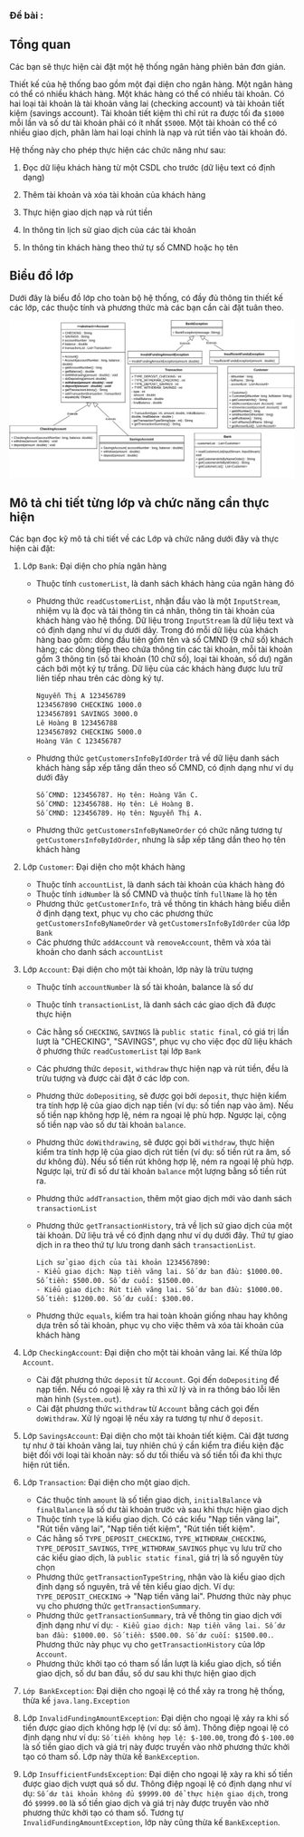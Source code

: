 ### Đề bài :

## Tổng quan

Các bạn sẽ thực hiện cài đặt một hệ thống ngân hàng phiên bản đơn giản.

Thiết kế của hệ thống bao gồm một đại diện cho ngân hàng. Một ngân hàng có thể có nhiều khách hàng. Một khác hàng có thể có nhiều tài khoản. Có hai loại tài khoản là tài khoản vãng lai (checking account) và tài khoản tiết kiệm (savings account). Tài khoản tiết kiệm thì chỉ rút ra được tối đa `$1000` mỗi lần và số dư tài khoản phải có ít nhất `$5000`. Một tài khoản có thể có nhiều giao dịch, phân làm hai loại chính là nạp và rút tiền vào tài khoản đó.

Hệ thống này cho phép thực hiện các chức năng như sau:

1. Đọc dữ liệu khách hàng từ một CSDL cho trước (dữ liệu text có định dạng)

2. Thêm tài khoản và xóa tài khoản của khách hàng

3. Thực hiện giao dịch nạp và rút tiền

4. In thông tin lịch sử giao dịch của các tài khoản

5. In thông tin khách hàng theo thứ tự số CMND hoặc họ tên

## Biểu đồ lớp

Dưới đây là biểu đồ lớp cho toàn bộ hệ thống, có đầy đủ thông tin thiết kế các lớp, các thuộc tính và phương thức mà các bạn cần cài đặt tuân theo.

![Banking_System.png](images/Banking_System.png)

## Mô tả chi tiết từng lớp và chức năng cần thực hiện

Các bạn đọc kỹ mô tả chi tiết về các Lớp và chức năng dưới đây và thực hiện cài đặt:

1. Lớp `Bank`: Đại diện cho phía ngân hàng
    - Thuộc tính `customerList`, là danh sách khách hàng của ngân hàng đó
    - Phương thức `readCustomerList`, nhận đầu vào là một `InputStream`, nhiệm vụ là đọc và tải thông tin cá nhân, thông tin tài khoản của khách hàng vào hệ thống. Dữ liệu trong `InputStream` là dữ liệu text và có định dạng như ví dụ dưới dây. Trong đó mỗi dữ liệu của khách hàng bao gồm: dòng đầu tiên gồm tên và số CMND (9 chữ số) khách hàng; các dòng tiếp theo chứa thông tin các tài khoản, mỗi tài khoản gồm 3 thông tin (số tài khoản (10 chữ số), loại tài khoản, số dư) ngăn cách bởi một ký tự trắng. Dữ liệu của các khách hàng được lưu trữ liên tiếp nhau trên các dòng ký tự.
   
        ```
        Nguyễn Thị A 123456789
        1234567890 CHECKING 1000.0
        1234567891 SAVINGS 3000.0
        Lê Hoàng B 123456788
        1234567892 CHECKING 5000.0
        Hoàng Văn C 123456787
        ```
     
    - Phương thức `getCustomersInfoByIdOrder` trả về dữ liệu danh sách khách hàng sắp xếp tăng dần theo số CMND, có định dạng như ví dụ dưới đây
   
        ```
        Số CMND: 123456787. Họ tên: Hoàng Văn C.
        Số CMND: 123456788. Họ tên: Lê Hoàng B.
        Số CMND: 123456789. Họ tên: Nguyễn Thị A.
        ```

    - Phương thức `getCustomersInfoByNameOrder` có chức năng tương tự `getCustomersInfoByIdOrder`, nhưng là sắp xếp tăng dần theo họ tên khách hàng

2. Lớp `Customer`: Đại diện cho một khách hàng
    - Thuộc tính `accountList`, là danh sách tài khoản của khách hàng đó
    - Thuộc tính `idNumber` là số CMND và thuộc tính `fullName` là họ tên
    - Phương thức `getCustomerInfo`, trả về thông tin khách hàng biểu diễn ở định dạng text, phục vụ cho các phương thức `getCustomersInfoByNameOrder` và `getCustomersInfoByIdOrder` của lớp `Bank`
    - Các phương thức `addAccount` và `removeAccount`, thêm và xóa tài khoản cho danh sách `accountList`

3. Lớp `Account`: Đại diện cho một tài khoản, lớp này là trừu tượng
    - Thuộc tính `accountNumber` là số tài khoản, balance là số dư
    - Thuộc tính `transactionList`, là danh sách các giao dịch đã được thực hiện
    - Các hằng số `CHECKING`, `SAVINGS` là `public static final`, có giá trị lần lượt là "CHECKING", "SAVINGS", phục vụ cho việc đọc dữ liệu khách ở phương thức `readCustomerList` tại lớp `Bank`
    - Các phương thức `deposit`, `withdraw` thực hiện nạp và rút tiền, đều là trừu tượng và được cài đặt ở các lớp con.
    - Phương thức `doDepositing`, sẽ được gọi bởi `deposit`, thực hiện kiểm tra tính hợp lệ của giao dịch nạp tiền (ví dụ: số tiền nạp vào âm). Nếu số tiền nạp không hợp lệ, ném ra ngoại lệ phù hợp. Ngược lại, cộng số tiền nạp vào số dư tài khoản `balance`.
    - Phương thức `doWithdrawing`, sẽ được gọi bởi `withdraw`, thực hiện kiểm tra tính hợp lệ của giao dịch rút tiền (ví dụ: số tiền rút ra âm, số dư không đủ). Nếu số tiền rút không hợp lệ, ném ra ngoại lệ phù hợp. Ngược lại, trừ đi số dư tài khoản `balance` một lượng bằng số tiền rút ra.
    - Phương thức `addTransaction`, thêm một giao dịch mới vào danh sách `transactionList`
    - Phương thức `getTransactionHistory`, trả về lịch sử giao dịch của một tài khoản. Dữ liệu trả về có định dạng như ví dụ dưới đây. Thứ tự giao dịch in ra theo thứ tự lưu trong danh sách `transactionList`.
   
        ```
        Lịch sử giao dịch của tài khoản 1234567890:
        - Kiểu giao dịch: Nạp tiền vãng lai. Số dư ban đầu: $1000.00. Số tiền: $500.00. Số dư cuối: $1500.00.
        - Kiểu giao dịch: Rút tiền vãng lai. Số dư ban đầu: $1000.00. Số tiền: $1200.00. Số dư cuối: $300.00.
        ```

    - Phương thức `equals`, kiểm tra hai toàn khoản giống nhau hay không dựa trên số tài khoản, phục vụ cho việc thêm và xóa tài khoản của khách hàng

4. Lớp `CheckingAccount`: Đại diện cho một tài khoản vãng lai. Kế thừa lớp `Account`.
    - Cài đặt phương thức `deposit` từ `Account`. Gọi đến `doDepositing` để nạp tiền. Nếu có ngoại lệ xảy ra thì xử lý và in ra thông báo lỗi lên màn hình (`System.out`).
    - Cài đặt phương thức `withdraw` từ `Account` bằng cách gọi đến `doWithdraw`. Xử lý ngoại lệ nếu xảy ra tương tự như ở `deposit`. 

5. Lớp `SavingsAccount`: Đại diện cho một tài khoản tiết kiệm. Cài đặt tương tự như ở tài khoản vãng lai, tuy nhiên chú ý cần kiểm tra điều kiện đặc biệt đối với loại tài khoản này: số dư tối thiểu và số tiền tối đa khi thực hiện rút tiền.

6. Lớp `Transaction`: Đại diện cho một giao dịch.
    - Các thuộc tính `amount` là số tiền giao dịch, `initialBalance` và `finalBalance` là số dư tài khoản trước và sau khi thực hiện giao dịch
    - Thuộc tính `type` là kiểu giao dịch. Có các kiểu "Nạp tiền vãng lai", "Rút tiền vãng lai", "Nạp tiền tiết kiệm", "Rút tiền tiết kiệm".
    - Các hằng số `TYPE_DEPOSIT_CHECKING`, `TYPE_WITHDRAW_CHECKING`, `TYPE_DEPOSIT_SAVINGS`, `TYPE_WITHDRAW_SAVINGS` phục vụ lưu trữ cho các kiểu giao dịch, là `public static final`, giá trị là số nguyên tùy chọn
    - Phương thức `getTransactionTypeString`, nhận vào là kiểu giao dịch định dạng số nguyên, trả về tên kiểu giao dịch. Ví dụ: `TYPE_DEPOSIT_CHECKING` -> "Nạp tiền vãng lai". Phương thức này phục vụ cho phương thức `getTransactionSummary`.
    - Phương thức `getTransactionSummary`, trả về thông tin giao dịch với định dạng như ví dụ: `- Kiểu giao dịch: Nạp tiền vãng lai. Số dư ban đầu: $1000.00. Số tiền: $500.00. Số dư cuối: $1500.00.`. Phương thức này phục vụ cho `getTransactionHistory` của lớp `Account`.
    - Phương thức khởi tạo có tham số lần lượt là kiểu giao dịch, số tiền giao dịch, số dư ban đầu, số dư sau khi thực hiện giao dịch

7. `Lớp BankException`: Đại diện cho ngoại lệ có thể xảy ra trong hệ thống, thừa kế `java.lang.Exception`

8. Lớp `InvalidFundingAmountException`: Đại diện cho ngoại lệ xảy ra khi số tiền được giao dịch không hợp lệ (ví dụ: số âm). Thông điệp ngoại lệ có định dạng như ví dụ: `Số tiền không hợp lệ: $-100.00`, trong đó `$-100.00` là số tiền giao dịch và giá trị này được truyền vào nhờ phương thức khởi tạo có tham số. Lớp này thừa kế `BankException`.

9. Lớp `InsufficientFundsException`: Đại diện cho ngoại lệ xảy ra khi số tiền được giao dịch vượt quá số dư. Thông điệp ngoại lệ có định dạng như ví dụ: `Số dư tài khoản không đủ $9999.00 để thực hiện giao dịch`, trong đó `$9999.00` là số tiền giao dịch và giá trị này được truyền vào nhờ phương thức khởi tạo có tham số. Tương tự `InvalidFundingAmountException`, lớp này cũng thừa kế `BankException`.